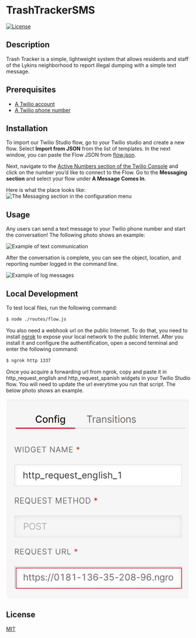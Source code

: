 # TrashTrackerSMS

[![License](https://img.shields.io/badge/License-MIT-brightgreen.svg)](https://opensource.org/licenses/MIT)

## Description

Trash Tracker is a simple, lightweight system that allows residents and staff of the Lykins neighborhood to report illegal dumping with a simple text message.

## Prerequisites

- [A Twilio account](http://www.twilio.com/referral/7fB3Je)
- [A Twilio phone number](https://www.twilio.com/docs/usage/tutorials/how-to-use-your-free-trial-account#get-your-first-twilio-phone-number)

## Installation

To import our Twilio Studio flow, go to your Twilio studio and create a new flow. Select **Import from JSON** from the list of templates. In the next window, you can paste the Flow JSON from [flow.json](./public/assets/flow.json).

<!-- Next, click on the Trigger Widget on the top and copy your webhook url from the Inspector Panel on the right hand. It should look like this:

```
https://webhooks.twilio.com/v1/Accounts/{AccountSid}/Flows/{FlowSid}
``` -->

Next, navigate to the [Active Numbers section of the Twilio Console](https://www.twilio.com/console/phone-numbers/incoming) and click on the number you’d like to connect to the Flow. Go to the **Messaging section** and select your flow under **A Message Comes In**.

Here is what the place looks like:
![The Messaging section in the configuration menu](https://twilio-cms-prod.s3.amazonaws.com/images/Screen_Shot_2022-02-09_at_7.42.46_PM.width-1600.png)

## Usage

Any users can send a text message to your Twilio phone number and start the conversation! The following photo shows an example:

![Example of text communication](./public/images/example_text_communication.jpg)

After the conversation is complete, you can see the object, location, and reporting number logged in the command line.

![Example of log messages](./public/images/example_console_log.png)

## Local Development

To test local files, run the following command:

```bash
$ node ./routes/flow.js
```

You also need a webhook url on the public Internet. To do that, you need to install [ngrok](https://ngrok.com/download) to expose your local network to the public Internet. After you install it and configure the authentification, open a second terminal and enter the following command:

```bash
$ ngrok http 1337
```

Once you acquire a forwarding url from ngrok, copy and paste it in http_request_english and http_request_spanish widgets in your Twilio Studio flow. You will need to update the url everytime you run that script. The below photo shows an example.

![Example of http_request widget](./public/images/example_http_request_widget.jpg)

## License

[MIT](https://opensource.org/licenses/MIT)
